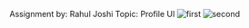 Assignment by: Rahul Joshi
Topic: Profile UI
![first](https://github.com/user-attachments/assets/158dde77-49df-44a8-bc17-9e3d2b02c8e9)
![second](https://github.com/user-attachments/assets/8dbc85df-e8b6-40eb-9b9c-7e0226617a16)

